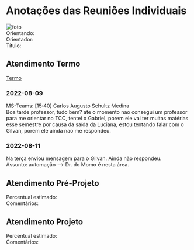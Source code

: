 # Anotações das Reuniões Individuais  

![foto](foto.png "foto")  
Orientando:  
Orientador:  
Título:  

## Atendimento Termo  

[Termo](Termo.pdf "Termo")  

### 2022-08-09

MS-Teams: [15:40] Carlos Augusto Schultz Medina  
Boa tarde professor, tudo bem? ate o momento nao consegui um professor para me orientar no TCC, tentei o Gabriel, porem ele vai ter muitas matérias esse semestre por causa da saída da Luciana, estou tentando falar com o Gilvan, porem ele ainda nao me respondeu.  

### 2022-08-11

Na terça enviou mensagem para o Gilvan. Ainda não respondeu.  
Assunto: automação --> Dr. do Momo é nesta área.  

## Atendimento Pré-Projeto  

Percentual estimado:  
Comentários:  

## Atendimento Projeto  

Percentual estimado:  
Comentários:  
